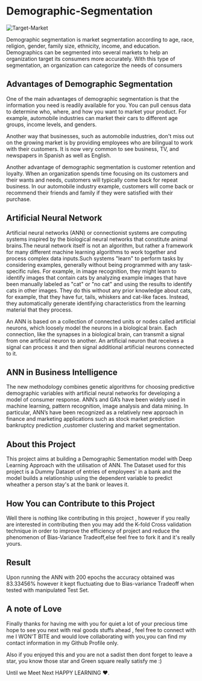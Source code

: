 # Demographic-Segmentation

![Target-Market](https://user-images.githubusercontent.com/43044596/54298686-38887000-45df-11e9-9cf6-9a15a32f9450.jpg)

Demographic segmentation is market segmentation according to age, race, religion, gender, family size, ethnicity, income, and education. Demographics can be segmented into several markets to help an organization target its consumers more accurately. With this type of segmentation, an organization can categorize the needs of consumers

## Advantages of Demographic Segmentation

One of the main advantages of demographic segmentation is that the information you need is readily available for you. You can pull census data to determine who, where, and how you want to market your product. For example, automobile industries can market their cars to different age groups, income levels, and genders.

Another way that businesses, such as automobile industries, don't miss out on the growing market is by providing employees who are bilingual to work with their customers. It is now very common to see business, TV, and newspapers in Spanish as well as English.

Another advantage of demographic segmentation is customer retention and loyalty. When an organization spends time focusing on its customers and their wants and needs, customers will typically come back for repeat business. In our automobile industry example, customers will come back or recommend their friends and family if they were satisfied with their purchase.

## Artificial Neural Network
Artificial neural networks (ANN) or connectionist systems are computing systems inspired by the biological neural networks that constitute animal brains.The neural network itself is not an algorithm, but rather a framework for many different machine learning algorithms to work together and process complex data inputs.Such systems "learn" to perform tasks by considering examples, generally without being programmed with any task-specific rules. For example, in image recognition, they might learn to identify images that contain cats by analyzing example images that have been manually labeled as "cat" or "no cat" and using the results to identify cats in other images. They do this without any prior knowledge about cats, for example, that they have fur, tails, whiskers and cat-like faces. Instead, they automatically generate identifying characteristics from the learning material that they process.

An ANN is based on a collection of connected units or nodes called artificial neurons, which loosely model the neurons in a biological brain. Each connection, like the synapses in a biological brain, can transmit a signal from one artificial neuron to another. An artificial neuron that receives a signal can process it and then signal additional artificial neurons connected to it. 

## ANN in Business Intelligence
The new methodology combines genetic algorithms for choosing predictive demographic variables with artificial neural networks for developing a model of consumer response. ANN’s and GA’s have been widely used in machine learning, pattern recognition, image analysis and data mining. In particular, ANN’s have been recognized as a relatively new approach in finance and marketing applications such as
stock market prediction bankruptcy prediction ,customer clustering and market segmentation.

## About this Project 

This project aims at building a Demographic Sementation model with Deep Learning Approach with the utilisation of ANN. The Dataset used for this project is a Dummy Dataset of entries of employees' in a bank and the model builds a relationship using the dependent variable to predict wheather a person stay's at the bank or leaves it.

## How You can Contribute to this Project 

Well there is nothing like contributing in this project , however if you really are interested in contributing then you may add the K-fold Cross validation technique in order to improve the efficiency of project and reduce the phenomenon of Bias-Variance Tradeoff,else feel free to fork it and it's really yours.

## Result 

Upon running the ANN with 200 epochs the accuracy obtained was 83.33456% however it kept fluctuating due to Bias-variance Tradeoff when tested with manipulated Test Set.

## A note of Love

Finally thanks for having me with you for quiet a lot of your precious time hope to see you next with real goods stuffs ahead , feel free to connect with me I WON'T BITE and would love collaborating with you,you can find my contact information in my Github Profile only.

Also if you enjoyed this and you are not a sadist then dont forget to leave a star, you know those star and Green square really satisfy me :)

Until we Meet Next HAPPY LEARNING ❤️.
